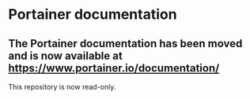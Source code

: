 # Portainer documentation

## The Portainer documentation has been moved and is now available at https://www.portainer.io/documentation/

This repository is now read-only.
